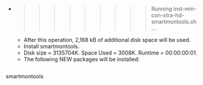 * >>>>>>>>> Running inst-min-con-xtra-hd-smartmontools.sh ...
  * After this operation, 2,168 kB of additional disk space will be used.
  * Install smartmontools.
  * Disk size = 3135704K. Space Used = 3008K. Runtime = 00:00:00:01.
  * The following NEW packages will be installed:
  ```bash
smartmontools
  ```
